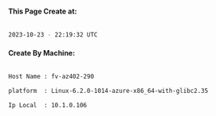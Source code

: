 
   
#### This Page Create at:

```bash

2023-10-23 - 22:19:32 UTC

```

#### Create By Machine:

```bash

Host Name : fv-az402-290

platform  : Linux-6.2.0-1014-azure-x86_64-with-glibc2.35

Ip Local  : 10.1.0.106

```

